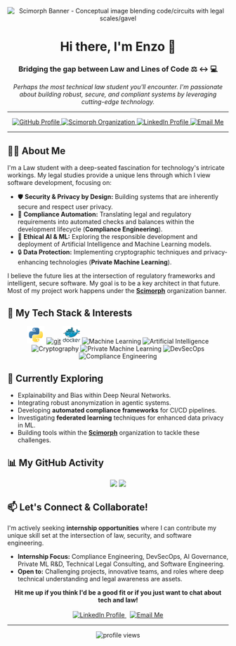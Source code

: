<!-- 
Hey Enzo! To use this README:
1. Create a new repository with the *exact* same name as your GitHub username (case-sensitive).
2. Make it public.
3. Add this README.md file to the root of that repository.
4. **IMPORTANT**: Replace placeholders like `YOUR_GITHUB_USERNAME`, `YOUR_LINKEDIN_PROFILE_URL`, `YOUR_EMAIL_ADDRESS`, `https://github.com/Scimorph` (if the org URL is different) with your actual information.
5. Customize the theme for GitHub stats if you like! (e.g., `dark`, `radical`, `merko`, `gruvbox`, `tokyonight`, `onedark`, `cobalt`, `synthwave`, `highcontrast`, `dracula`) - find more on anuraghazra's repo.
6. Consider adding a profile banner image via GitHub's profile settings for extra visual appeal!
-->

<p align="center">
  <img src="https://raw.githubusercontent.com/Scimorph/Scimorph/main/.github/assets/scimorph_banner.png" alt="Scimorph Banner - Conceptual image blending code/circuits with legal scales/gavel" width="800"/> 
  <!-- ^^^ SUGGESTION: Create a cool banner image and host it somewhere (like in a .github/assets folder in your Scimorph org or this profile repo) -->
</p>

<h1 align="center">Hi there, I'm Enzo 👋</h1>
<h3 align="center">Bridging the gap between Law and Lines of Code ⚖️ <-> 💻</h3>

<p align="center">
  <em>Perhaps the most technical law student you'll encounter. I'm passionate about building robust, secure, and compliant systems by leveraging cutting-edge technology.</em>
</p>

---

<p align="center">
  <a href="https://github.com/EnzoFanAccount">
    <img src="https://img.shields.io/badge/Profile-View-blue?style=for-the-badge&logo=github" alt="GitHub Profile"/>
  </a>
  <a href="https://github.com/scimorph">
    <img src="https://img.shields.io/badge/Organization-Scimorph-lightgrey?style=for-the-badge&logo=github" alt="Scimorph Organization"/>
  </a>
  <a href="https://www.linkedin.com/in/enzo-paloschi-biondo">
    <img src="https://img.shields.io/badge/LinkedIn-Connect-blue?style=for-the-badge&logo=linkedin" alt="LinkedIn Profile"/>
  </a>
  <a href="mailto:enzobiondo11@outlook.com">
    <img src="https://img.shields.io/badge/Email-Contact%20Me-red?style=for-the-badge&logo=gmail" alt="Email Me"/>
  </a>
</p>

---

## 👨‍💻 About Me

I'm a Law student with a deep-seated fascination for technology's intricate workings. My legal studies provide a unique lens through which I view software development, focusing on:

*   🛡️ **Security & Privacy by Design:** Building systems that are inherently secure and respect user privacy.
*   📜 **Compliance Automation:** Translating legal and regulatory requirements into automated checks and balances within the development lifecycle (**Compliance Engineering**).
*   🤖 **Ethical AI & ML:** Exploring the responsible development and deployment of Artificial Intelligence and Machine Learning models.
*   🔒 **Data Protection:** Implementing cryptographic techniques and privacy-enhancing technologies (**Private Machine Learning**).

I believe the future lies at the intersection of regulatory frameworks and intelligent, secure software. My goal is to be a key architect in that future. Most of my project work happens under the **[Scimorph](https://github.com/scimorph)** organization banner.

## 🚀 My Tech Stack & Interests

<p align="center">
  <!-- Languages & Core Tools -->
  <a href="https://www.python.org" target="_blank" rel="noreferrer"><img src="https://raw.githubusercontent.com/devicons/devicon/master/icons/python/python-original.svg" alt="python" width="40" height="40"/></a>
  <a href="https://git-scm.com/" target="_blank" rel="noreferrer"><img src="https://www.vectorlogo.zone/logos/git-scm/git-scm-icon.svg" alt="git" width="40" height="40"/></a>
  <a href="https://www.docker.com/" target="_blank" rel="noreferrer"><img src="https://raw.githubusercontent.com/devicons/devicon/master/icons/docker/docker-original-wordmark.svg" alt="docker" width="40" height="40"/></a>
  
  <!-- Concepts & Practices -->
  <img src="https://img.shields.io/badge/Machine%20Learning-%23FF9900.svg?style=flat&logo=TensorFlow&logoColor=white" alt="Machine Learning" height="40"/> 
  <img src="https://img.shields.io/badge/AI-%23007ACC.svg?style=flat&logo=openai&logoColor=white" alt="Artificial Intelligence" height="40"/>
  <img src="https://img.shields.io/badge/Cryptography-%2300A86B.svg?style=flat&logo=lock&logoColor=white" alt="Cryptography" height="40"/> 
  <img src="https://img.shields.io/badge/Private%20ML-%238A2BE2.svg?style=flat&logo=privacy&logoColor=white" alt="Private Machine Learning" height="40"/> 
  <img src="https://img.shields.io/badge/DevSecOps-%23FF4500.svg?style=flat&logo=git&logoColor=white" alt="DevSecOps" height="40"/> 
  <img src="https://img.shields.io/badge/Compliance%20Engineering-%234682B4.svg?style=flat&logo=checkmarx&logoColor=white" alt="Compliance Engineering" height="40"/> 
  <!-- Add more specific tools/frameworks if applicable: e.g., TensorFlow, PyTorch, K8s, specific cloud providers -->
</p>

## 🌱 Currently Exploring

*   Explainability and Bias within Deep Neural Networks.
*   Integrating robust anonymization in agentic systems.
*   Developing **automated compliance frameworks** for CI/CD pipelines.
*   Investigating **federated learning** techniques for enhanced data privacy in ML.
*   Building tools within the **[Scimorph](https://github.com/Scimorph)** organization to tackle these challenges.

## 📊 My GitHub Activity

<p align="center">
  <img height="180em" src="https://github-readme-stats.vercel.app/api?username=EnzoFanAccount&show_icons=true&theme=tokyonight&include_all_commits=true&count_private=true"/>
  <img height="180em" src="https://github-readme-stats.vercel.app/api/top-langs/?username=EnzoFanAccount&layout=compact&langs_count=8&theme=tokyonight"/>
</p>

<!-- Optional: Add Contribution Graph -->
<!-- <p align="center">
  <img src="https://github-readme-streak-stats.herokuapp.com/?user=YOUR_GITHUB_USERNAME&theme=tokyonight" alt="GitHub Streak Stats"/>
</p> -->

## 📫 Let's Connect & Collaborate!

I'm actively seeking **internship opportunities** where I can contribute my unique skill set at the intersection of law, security, and software engineering.

*   **Internship Focus:** Compliance Engineering, DevSecOps, AI Governance, Private ML R&D, Technical Legal Consulting, and Software Engineering.
*   **Open to:** Challenging projects, innovative teams, and roles where deep technical understanding and legal awareness are assets.

<p align="center">
  <strong>Hit me up if you think I'd be a good fit or if you just want to chat about tech and law!</strong>
  <br/><br/>
  <a href="https://www.linkedin.com/in/enzo-paloschi-biondo" target="_blank">
    <img src="https://img.shields.io/badge/LinkedIn-Connect-blue?style=for-the-badge&logo=linkedin" alt="LinkedIn Profile"/>
  </a> 
  <a href="mailto:enzobiondo11@outlook.com">
    <img src="https://img.shields.io/badge/Email-Say%20Hello-red?style=for-the-badge&logo=gmail" alt="Email Me"/>
  </a>
  <!-- Add Twitter or other relevant links if you have them -->
  <!-- <a href="https://twitter.com/YOUR_TWITTER_HANDLE" target="_blank">
    <img src="https://img.shields.io/badge/Twitter-Follow-blue?style=for-the-badge&logo=twitter" alt="Twitter Profile"/>
  </a> -->
</p>

---

<p align="center">
  <img src="https://komarev.com/ghpvc/?username=EnzoFanAccount&label=Profile%20views&color=blue&style=flat-square" alt="profile views" />
</p>
